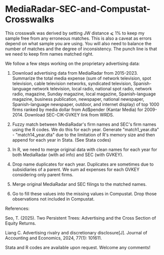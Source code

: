# MediaRadar-SEC-and-Compustat-Crosswalks
This crosswalk was derived by setting JW distance ⩽ 1% to keep my sample free from any erroneous matches. This is also a caveat as errors depend on what sample you are using. You will also need to balance the number of matches and the degree of inconsistency. The punch line is that we need to keep firm names matched right.

We follow a few steps working on the proprietary advertising data:

1. Download advertising data from MediaRadar from 2015-2023. Summarize the total media expense (sum of network television, spot television, cable television networks, syndicated television, Spanish-language network television, local radio, national spot radio, network radio, magazine, Sunday magazine, local magazine, Spanish-language magazine, business publication, newspaper, national newspaper, Spanish-language newspaper, outdoor, and internet display) of top 1000 firms ranked by media dollar from Ad$pender (Kantar Media) for 2009-2014. Download SEC-CIK-GVKEY link from WRDS.

2. Fuzzy match between MediaRadar's firm names and SEC's firm names using the R codes.
We do this for each year. Generate "match1_year.dta" - "match14_year.dta" due to the limitation of R's memory size and then append for each year in Stata. (See
Stata codes)

3. In R, we need to merge original data with clean names for each year for both MediaRadar (with ad info) and SEC (with GVKEY).

4. Drop name duplicates for each year. Duplicates are sometimes due to subsidiaries of a parent. We sum ad expenses for each GVKEY considering only parent firms.

5. Merge original MediaRadar and SEC filings to the matched names.

6. Go to fill these values into the missing values in Compustat. Drop those observations not included in Compustat.

References:

Seo, T. (2025). Two Persistent Trees: Advertising and the Cross Section of Equity Returns.

Liang C. Advertising rivalry and discretionary disclosure[J]. Journal of Accounting and Economics, 2024, 77(1): 101611.

Stata and R codes are available upon request. Welcome any comments!
